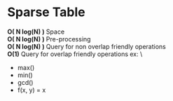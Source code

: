 # Sparse Table

**O( N log(N) )** Space\
**O( N log(N) )** Pre-processing\
**O( N log(N) )** Query for non overlap friendly operations\
**O(1)** Query for overlap friendly operations ex: \
* max()
* min()
* gcd()
* f(x, y) = x
